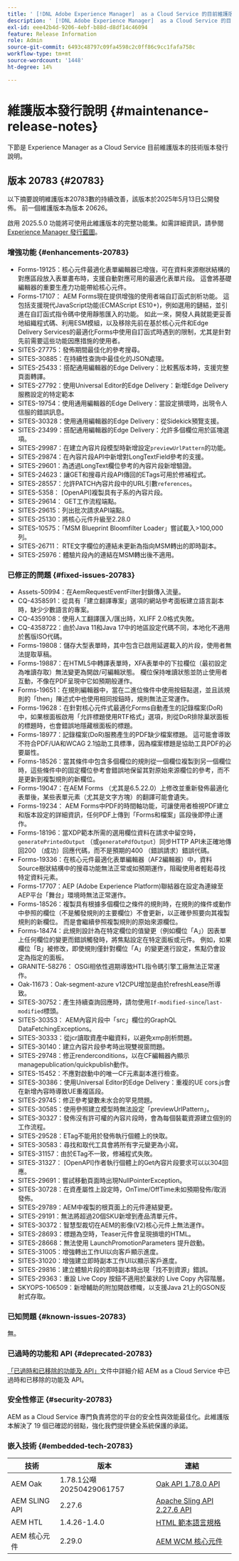 ```yaml
---
title: ' [!DNL Adobe Experience Manager]  as a Cloud Service 的目前維護版本發行說明。'
description: ' [!DNL Adobe Experience Manager]  as a Cloud Service 的目前維護版本發行說明。'
exl-id: eee42b4d-9206-4ebf-b88d-d8df14c46094
feature: Release Information
role: Admin
source-git-commit: 6493c48797c09fa4598c2c0ff86c9cc1fafa758c
workflow-type: tm+mt
source-wordcount: '1448'
ht-degree: 14%

---
```



# 維護版本發行說明 {#maintenance-release-notes}

下節是 Experience Manager as a Cloud Service 目前維護版本的技術版本發行說明。

## 版本 20783 {#20783}

以下摘要說明維護版本20783數的持續改善，該版本於2025年5月13日公開發佈。 前一個維護版本為版本 20626。

啟用 2025.5.0 功能將可使用此維護版本的完整功能集。如需詳細資訊，請參閱 [Experience Manager 發行藍圖](https://experienceleague.adobe.com/zh-hant/docs/experience-manager-release-information/aem-release-updates/update-releases-roadmap)。

### 增強功能 {#enhancements-20783}

* Forms-19125：核心元件最適化表單編輯器已增強，可在資料來源樹狀結構的對應區段放入表單畫布時，支援自動對應可用的最適化表單片段。 這會將基礎編輯器的重要生產力功能帶給核心元件。
* Forms-17107： AEM Forms現在提供增強的使用者端自訂函式剖析功能。 這包括支援現代JavaScript功能(ECMAScript ES10+)，例如選用的鏈結，並引進在自訂函式指令碼中使用靜態匯入的功能。 如此一來，開發人員就能更妥善地組織程式碼、利用ESM模組，以及移除先前在基於核心元件和Edge Delivery Services的最適化Forms中使用自訂函式時遇到的限制，尤其是針對先前需要這些功能因應措施的使用者。
* SITES-27775：發佈期間最佳化的參考搜尋。
* SITES-30885：在持續性查詢中最佳化的JSON處理。
* SITES-25433：搭配通用編輯器的Edge Delivery：比較舊版本時，支援完整頁面轉譯。
* SITES-27792：使用Universal Editor的Edge Delivery：新增Edge Delivery服務設定的特定範本
* SITES-19754：使用通用編輯器的Edge Delivery：當設定損壞時，出現令人信服的錯誤訊息。
* SITES-30328：使用通用編輯器的Edge Delivery：從Sidekick預覽支援。
* SITES-23499：搭配通用編輯器的Edge Delivery：允許多個欄位用於區塊選項。
* SITES-29987：在建立內容片段模型時新增設定`previewUrlPattern`的功能。
* SITES-29874：在內容片段API中新增對LongTextField參考的支援。
* SITES-29601：為透過LongText欄位參考的內容片段新增驗證。
* SITES-24623：讓GET和搜尋片段API傳回的ETags可用於修補程式。
* SITES-28557：允許PATCH內容片段中的URL引數`references`。
* SITES-5358： [OpenAPI]複製具有子系的內容片段。
* SITES-29614： GET工作流程端點。
* SITES-29615：列出批次請求API端點。
* SITES-25130：將核心元件升級至2.28.0
* SITES-10575：「MSM Blueprint Bloomfilter Loader」嘗試載入>100,000列。
* SITES-26711： RTE文字欄位的連結未更新為指向MSM轉出的即時副本。
* SITES-25976：體驗片段內的連結在MSM轉出後不適用。

### 已修正的問題 {#fixed-issues-20783}

* Assets-50994：在AemRequestEventFilter封鎖傳入流量。
* CQ-4358591：從具有「建立翻譯專案」選項的網站參考面板建立語言副本時，缺少少數語言的專案。
* CQ-4359108：使用人工翻譯匯入/匯出時，XLIFF 2.0格式失敗。
* CQ-4358722：由於Java 11和Java 17中的地區設定代碼不同，本地化不適用於舊版ISO代碼。
* Forms-19808：儲存大型表單時，其中包含已啟用延遲載入的片段，使用者無法提取草稿。
* Forms-19887：在HTML5中轉譯表單時，XFA表單中的下拉欄位（最初設定為唯讀存取）無法變更為開啟/可編輯狀態。 欄位保持唯讀狀態並防止使用者互動，不像在PDF呈現中它如預期般運作。
* Forms-19651：在規則編輯器中，當在二進位條件中使用按鈕點選，並且該規則的「then」陳述式中也使用相同按鈕時，規則無法正常運作。
* Forms-19628：在針對核心元件式最適化Forms自動產生的記錄檔案(DoR)中，如果根面板啟用「允許標題使用RTF格式」選項，則從DoR排除巢狀面板的標題時，也會錯誤地隱藏根面板的標題。
* Forms-18977：記錄檔案(DoR)服務產生的PDF缺少檔案標題。 這可能會導致不符合PDF/UA和WCAG 2.1協助工具標準，因為檔案標題是協助工具PDF的必要屬性。
* Forms-18526：當其條件中包含多個欄位的規則從一個欄位複製到另一個欄位時，這些條件中的固定欄位參考會錯誤地保留其對原始來源欄位的參考，而不是更新到複製規則的新欄位。
* Forms-19047：在AEM Forms （尤其是6.5.22.0）上修改並重新發佈最適化表單後，某些表單元素（尤其是文字方塊）的翻譯可能會遺失。
* Forms-19234： AEM Forms中PDF的時間軸功能，可讓使用者檢視PDF建立和版本設定的詳細資訊，任何PDF上傳到「Forms和檔案」區段後即停止運作。
* Forms-18196：當XDP範本所需的選用欄位資料在請求中留空時，`generatePrintedOutput` （或`generatePdfOutput`）同步HTTP API未正確地傳回200 （成功）回應代碼，而不是預期的400 （錯誤請求）錯誤代碼。
* Forms-19336：在核心元件最適化表單編輯器（AF2編輯器）中，資料Source樹狀結構中的搜尋功能無法正常或如預期運作，阻礙使用者輕鬆尋找特定資料元素。
* Forms-17707：AEP (Adobe Experience Platform)聯結器在設定為連線至AEP平台「舞台」環境時無法正常運作。
* Forms-18526：複製具有根據多個欄位之條件的規則時，在規則的條件或動作中參照的欄位（不是觸發規則的主要欄位）不會更新，以正確參照要向其複製規則的新欄位。 而是會繼續參照複製規則的原始來源欄位。
* Forms-18474：此規則設計為在特定欄位的值變更（例如欄位「A」）因表單上任何欄位的變更而錯誤觸發時，將焦點設定在特定面板或元件。 例如，如果欄位「B」被修改，即使規則僅針對欄位「A」的變更進行設定，焦點仍會設定為指定的面板。
* GRANITE-58276： OSGi相依性週期導致HTL指令碼引擎工廠無法正常運作。
* Oak-11673：Oak-segment-azure v12CPU增加是由於refreshLease所導致。
* SITES-30752：產生持續查詢回應時，請勿使用`If-modified-since`/`last-modified`標頭。
* SITES-30353： AEM內容片段中「src」欄位的GraphQL DataFetchingExceptions。
* SITES-30333：從jcr讀取資產中繼資料，以避免xmp剖析問題。
* SITES-30140：建立內容片段參考時出現雙視窗問題。
* SITES-29748：修正renderconditions，以在CF編輯器內顯示managepublication/quickpublish動作。
* SITES-15452：不應對啟動中的唯一CF元素副本進行檢查。
* SITES-30386：使用Universal Editor的Edge Delivery：重複的UE cors.js會在新增內容時導致UE重複區段。
* SITES-29745：修正參考變數未水合的罕見問題。
* SITES-30585：使用參照建立模型時無法設定「previewUrlPattern」。
* SITES-30327：發佈沒有許可權的內容片段時，會為每個裝載資源建立個別的工作流程。
* SITES-29528：ETag不能用於發佈執行個體上的快取。
* SITES-30583：尋找和取代工具會將所有字元變更為小寫。
* SITES-31157：由於ETag不一致，修補程式失敗。
* SITES-31327： [OpenAPI]作者執行個體上的Get內容片段要求可以以304回應。
* SITES-29691：嘗試移動頁面時出現NullPointerException。
* SITES-30728：在資產屬性上設定時，OnTime/OffTime未如預期發佈/取消發佈。
* SITES-29789：AEM中複製的根頁面上的元件連結變更。
* SITES-29191：無法將超過20個SKU新增到產品清單元件。
* SITES-30372：智慧型裁切在AEM的影像(V2)核心元件上無法運作。
* SITES-28693：標題為空時，Teaser元件會呈現損壞的HTML。
* SITES-28668：無法使用 LaunchPromotionParameters 提升啟動。
* SITES-31005：增強轉出工作UI以向客戶顯示進度。
* SITES-31020：增強建立即時副本工作UI以顯示客戶進度。
* SITES-29816：建立體驗片段的即時副本時出現「找不到資源」錯誤。
* SITES-29363：重設 Live Copy 按鈕不適用於巢狀的 Live Copy 內容階層。
* SKYOPS-106509：新增輔助的附加開啟標幟，以支援Java 21上的GSON反射式存取。

### 已知問題 {#known-issues-20783}

無。

### 已過時的功能和 API {#deprecated-20783}

[「已過時和已移除的功能及 API」](/help/release-notes/deprecated-removed-features.md)文件中詳細介紹 AEM as a Cloud Service 中已過時和已移除的功能及 API。

### 安全性修正 {#security-20783}

AEM as a Cloud Service 專門負責將您的平台的安全性與效能最佳化。此維護版本解決了 19 個已確認的弱點，強化我們提供健全系統保護的承諾。

### 嵌入技術 {#embedded-tech-20783}

| 技術 | 版本 | 連結 |
|---|---|---|
| AEM Oak | 1.78.1公噸20250429061757 | [Oak API 1.78.0 API](https://www.javadoc.io/doc/org.apache.jackrabbit/oak-api/1.78.0/index.html) |
| AEM SLING API | 2.27.6 | [Apache Sling API 2.27.6 API](https://www.javadoc.io/doc/org.apache.sling/org.apache.sling.api/latest/index.html) |
| AEM HTL | 1.4.26-1.4.0 | [HTML 範本語言規格](https://github.com/adobe/htl-spec) |
| AEM 核心元件 | 2.29.0 | [AEM WCM 核心元件](https://github.com/adobe/aem-core-wcm-components) |
